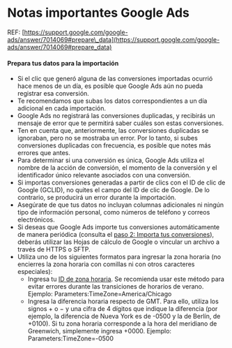 # Notas importantes Google Ads

REF: [https://support.google.com/google-ads/answer/7014069#prepare\_data](https://support.google.com/google-ads/answer/7014069#prepare_data)

#### Prepara tus datos para la importación

* Si el clic que generó alguna de las conversiones importadas ocurrió hace menos de un día, es posible que Google Ads aún no pueda registrar esa conversión.&#x20;
* Te recomendamos que subas los datos correspondientes a un día adicional en cada importación.&#x20;
* Google Ads no registrará las conversiones duplicadas, y recibirás un mensaje de error que te permitirá saber cuáles son estas conversiones.&#x20;
* Ten en cuenta que, anteriormente, las conversiones duplicadas se ignoraban, pero no se mostraba un error. Por lo tanto, si subes conversiones duplicadas con frecuencia, es posible que notes más errores que antes.&#x20;
* Para determinar si una conversión es única, Google Ads utiliza el nombre de la acción de conversión, el momento de la conversión y el identificador único relevante asociados con una conversión.
* Si importas conversiones generadas a partir de clics con el ID de clic de Google (GCLID), no quites el campo del ID de clic de Google. De lo contrario, se producirá un error durante la importación.
* Asegúrate de que tus datos no incluyan columnas adicionales ni ningún tipo de información personal, como números de teléfono y correos electrónicos.
* Si deseas que Google Ads importe tus conversiones automáticamente de manera periódica (consulta el [paso 2: Importa tus conversiones](https://support.google.com/google-ads/answer/7014069#import_file)), deberás utilizar las Hojas de cálculo de Google o vincular un archivo a través de HTTPS o SFTP.
* Utiliza uno de los siguientes formatos para ingresar la zona horaria (no encierres la zona horaria con comillas ni con otros caracteres especiales):
  * Ingresa tu [ID de zona horaria](https://developers.google.com/google-ads/api/data/codes-formats#timezone_ids). Se recomienda usar este método para evitar errores durante las transiciones de horarios de verano. Ejemplo: Parameters:TimeZone=America/Chicago
  * Ingresa la diferencia horaria respecto de GMT. Para ello, utiliza los signos + o − y una cifra de 4 dígitos que indique la diferencia (por ejemplo, la diferencia de Nueva York es de -0500 y la de Berlín, de +0100). Si tu zona horaria corresponde a la hora del meridiano de Greenwich, simplemente ingresa +0000. Ejemplo: Parameters:TimeZone=-0500
